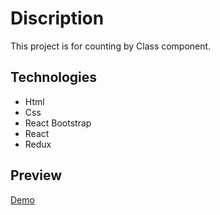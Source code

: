 # Discription

This project is for counting by Class component.

## Technologies

- Html
- Css
- React Bootstrap
- React
- Redux

## Preview

<a href="https://amirmohazzab.github.io/counterclass-redux" target="__blank"> Demo </a> 
